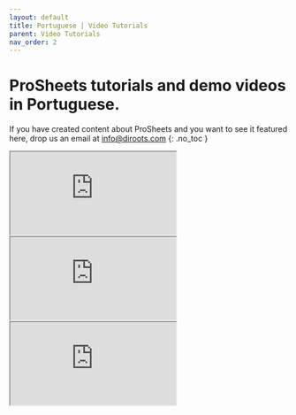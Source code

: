 ```yaml
---
layout: default
title: Portuguese | Video Tutorials
parent: Video Tutorials
nav_order: 2
---
```


# ProSheets tutorials and demo videos in Portuguese.
If you have created content about ProSheets and you want to see it featured here, drop us an email at info@diroots.com
{: .no_toc }

<div class="di-iframe-container">
  <iframe
  title="Imprima no Revit | ProSheets - Diroots"
  class="di-responsive-iframe" 
  src="https://www.youtube.com/embed/j9QJXj5jg0c?feature=oembed">
  </iframe>
</div> 

<div class="empty-space-small"></div>

 <div class="di-iframe-container">
  <iframe
  title="#05- Exportar PDFs em lote no Revit com plugin ProSheets - DiRoots"
  class="di-responsive-iframe" 
  src="https://www.youtube.com/embed/Fmd2uAfq_t4?feature=oembed">
  </iframe>
</div> 

<div class="empty-space-small"></div>

 <div class="di-iframe-container">
  <iframe
  title="Criando PDFs no Revit"
  class="di-responsive-iframe" 
  src="https://www.youtube.com/embed/GjyMUF7IIiM?feature=oembed">
  </iframe>
</div> 

<div class="empty-space-small"></div>